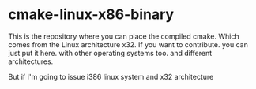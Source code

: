 # cmake-linux-x86-binary

This is the repository where you can place the compiled cmake. Which comes from the Linux architecture x32.
If you want to contribute. you can just put it here. with other operating systems too. and different architectures.

But if I'm going to issue i386 linux system and x32 architecture
